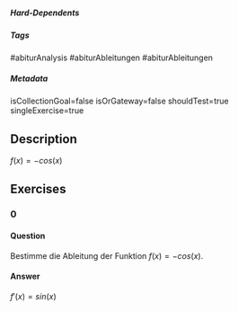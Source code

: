 ##### Hard-Dependents
##### Tags
#abiturAnalysis
#abiturAbleitungen
#abiturAbleitungen 
##### Metadata
isCollectionGoal=false
isOrGateway=false
shouldTest=true
singleExercise=true
## Description
 $f(x)=-cos(x)$ 
## Exercises
### 0
#### Question
Bestimme die Ableitung der Funktion $f(x)=-cos(x).$
#### Answer
$f'(x)=sin(x)$
